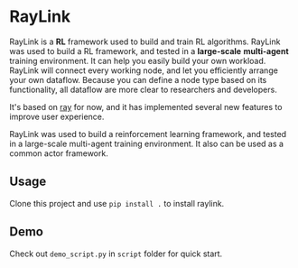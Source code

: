 # RayLink

RayLink is a **RL** framework used to build and train RL algorithms. RayLink was used to build a RL framework, and
tested in a **large-scale** **multi-agent** training environment. It can help you easily build your own workload.
RayLink will connect every working node, and let you efficiently arrange your own dataflow. Because you can define a
node type based on its functionality, all dataflow are more clear to researchers and developers.

It's based on [ray](https://github.com/ray-project/ray) for now, and it has implemented several new features to improve
user experience.

RayLink was used to build a reinforcement learning framework, and tested in a large-scale multi-agent training
environment. It also can be used as a common actor framework.

## Usage

Clone this project and use `pip install .` to install raylink.

## Demo

Check out `demo_script.py` in `script` folder for quick start.
